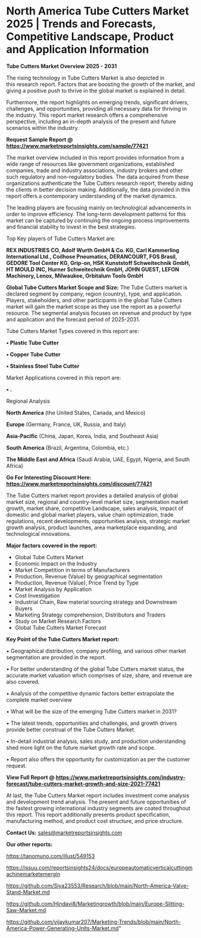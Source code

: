 # North America Tube Cutters Market 2025 | Trends and Forecasts, Competitive Landscape, Product and Application Information

<Strong> Tube Cutters Market Overview 2025 - 2031</strong>

The rising technology in Tube Cutters Market is also depicted in this research report. Factors that are boosting the growth of the market, and giving a positive push to thrive in the global market is explained in detail.

Furthermore, the report highlights on emerging trends, significant drivers, challenges, and opportunities, providing all necessary data for thriving in the industry. This report market research offers a comprehensive perspective, including an in-depth analysis of the present and future scenarios within the industry.

<strong>Request Sample Report @ <a href=https://www.marketreportsinsights.com/sample/77421>https://www.marketreportsinsights.com/sample/77421</a></strong>

The market overview included in this report provides information from a wide range of resources like government organizations, established companies, trade and industry associations, industry brokers and other such regulatory and non-regulatory bodies. The data acquired from these organizations authenticate the Tube Cutters research report, thereby aiding the clients in better decision making. Additionally, the data provided in this report offers a contemporary understanding of the market dynamics.

The leading players are focusing mainly on technological advancements in order to improve efficiency. The long-term development patterns for this market can be captured by continuing the ongoing process improvements and financial stability to invest in the best strategies.

Top Key players of Tube Cutters Market are:

<strong>REX INDUSTRIES CO, Adolf Wurth GmbH & Co. KG, Carl Kammerling International Ltd., Coilhose Pneumatics, DERANCOURT, FGS Brasil, GEDORE Tool Center KG, Grip-on, HSK Kunststoff Schweitechnik GmbH, HT MOULD INC, Hurner Schweitechnik GmbH, JOHN GUEST, LEFON Machinery, Lenox, Milwaukee, Orbitalum Tools GmbH</strong>

<strong><b>Global Tube Cutters Market Scope and Size:</b></strong>
The Tube Cutters market is declared segment by company, region (country), type, and application. Players, stakeholders, and other participants in the global Tube Cutters market will gain the market scope as they use the report as a powerful resource. The segmental analysis focuses on revenue and product by type and application and the forecast period of 2025-2031.

Tube Cutters Market Types covered in this report are:

<strong>• Plastic Tube Cutter

• Copper Tube Cutter

• Stainless Steel Tube Cutter</strong>

Market Applications covered in this report are:

<strong>• .</strong> 

Regional Analysis

<strong>North America</strong> (the United States, Canada, and Mexico)

<strong>Europe</strong> (Germany, France, UK, Russia, and Italy)

<strong>Asia-Pacific</strong> (China, Japan, Korea, India, and Southeast Asia)

<strong>South America</strong> (Brazil, Argentina, Colombia, etc.)

<strong>The Middle East and Africa</strong> (Saudi Arabia, UAE, Egypt, Nigeria, and South Africa)

<strong>Go For Interesting Discount Here: <a href=https://www.marketreportsinsights.com/discount/77421>https://www.marketreportsinsights.com/discount/77421</a></strong>

The Tube Cutters market report provides a detailed analysis of global market size, regional and country-level market size, segmentation market growth, market share, competitive Landscape, sales analysis, impact of domestic and global market players, value chain optimization, trade regulations, recent developments, opportunities analysis, strategic market growth analysis, product launches, area marketplace expanding, and technological innovations.

<strong><b>Major factors covered in the report:</b></strong>
<ul>
  <li>Global Tube Cutters Market </li>
  <li>Economic Impact on the Industry</li>
  <li>Market Competition in terms of Manufacturers</li>
  <li>Production, Revenue (Value) by geographical segmentation</li>
  <li>Production, Revenue (Value), Price Trend by Type</li>
  <li>Market Analysis by Application</li>
  <li>Cost Investigation</li>
  <li>Industrial Chain, Raw material sourcing strategy and Downstream Buyers</li>
  <li>Marketing Strategy comprehension, Distributors and Traders</li>
  <li>Study on Market Research Factors</li>
  <li>Global Tube Cutters Market Forecast</li>
</ul>

<strong><b>Key Point of the Tube Cutters Market report:</b></strong>

• Geographical distribution, company profiling, and various other market segmentation are provided in the report.

• For better understanding of the global Tube Cutters market status, the accurate market valuation which comprises of size, share, and revenue are also covered.

• Analysis of the competitive dynamic factors better extrapolate the complete market overview

• What will be the size of the emerging Tube Cutters market in 2031?

• The latest trends, opportunities and challenges, and growth drivers provide better construal of the Tube Cutters Market.

• In-detail industrial analysis, sales study, and production understanding shed more light on the future market growth rate and scope.

• Report also offers the opportunity for customization as per the customer request.

<strong><b>View Full Report @ <a href=https://www.marketreportsinsights.com/industry-forecast/tube-cutters-market-growth-and-size-2021-77421>https://www.marketreportsinsights.com/industry-forecast/tube-cutters-market-growth-and-size-2021-77421</a></b></strong>


At last, the Tube Cutters Market report includes investment come analysis and development trend analysis. The present and future opportunities of the fastest growing international industry segments are coated throughout this report. This report additionally presents product specification, manufacturing method, and product cost structure, and price structure.

<strong>Contact Us:</strong>
sales@marketreportsinsights.com

<strong>Our other reports:</strong>

<a href=https://tanomuno.com/illust/549153>https://tanomuno.com/illust/549153</a>

<a href=https://issuu.com/reportsinsights24/docs/europeautomaticverticalcuttingmachinemarketemergin>https://issuu.com/reportsinsights24/docs/europeautomaticverticalcuttingmachinemarketemergin</a>

<a href=https://github.com/Siya23553/Research/blob/main/North-America-Valve-Stand-Market.md>https://github.com/Siya23553/Research/blob/main/North-America-Valve-Stand-Market.md</a>

<a href=https://github.com/Hindavi8/Marketingrowth/blob/main/Europe-Slitting-Saw-Market.md>https://github.com/Hindavi8/Marketingrowth/blob/main/Europe-Slitting-Saw-Market.md</a>

<a href=https://github.com/vijaykumar207/Marketing-Trends/blob/main/North-America-Power-Generating-Units-Market.md>https://github.com/vijaykumar207/Marketing-Trends/blob/main/North-America-Power-Generating-Units-Market.md</a>"
